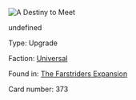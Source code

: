 
![A Destiny to Meet](https://warhammerunderworlds.com/wp-content/uploads/sites/6/2018/03/373_ENG.png)

undefined

Type: Upgrade

Faction: [Universal](/factions/universal.md)

Found in: [The Farstriders Expansion](/locations/the-farstriders-expansion.md)

Card number: 373
